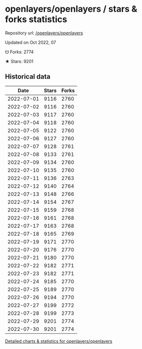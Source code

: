 # openlayers/openlayers / stars & forks statistics

Repository url: [/openlayers/openlayers](https://github.com/openlayers/openlayers)

Updated on Oct 2022, 07

☋ Forks: 2774

★ Stars: 9201

## Historical data
| Date | Stars | Forks |
|------|-------|-------|
| 2022-07-01 | 9116 | 2760 | 
| 2022-07-02 | 9116 | 2760 | 
| 2022-07-03 | 9117 | 2760 | 
| 2022-07-04 | 9118 | 2760 | 
| 2022-07-05 | 9122 | 2760 | 
| 2022-07-06 | 9127 | 2760 | 
| 2022-07-07 | 9128 | 2761 | 
| 2022-07-08 | 9133 | 2761 | 
| 2022-07-09 | 9134 | 2760 | 
| 2022-07-10 | 9135 | 2760 | 
| 2022-07-11 | 9136 | 2763 | 
| 2022-07-12 | 9140 | 2764 | 
| 2022-07-13 | 9148 | 2766 | 
| 2022-07-14 | 9154 | 2767 | 
| 2022-07-15 | 9159 | 2768 | 
| 2022-07-16 | 9161 | 2768 | 
| 2022-07-17 | 9163 | 2768 | 
| 2022-07-18 | 9165 | 2769 | 
| 2022-07-19 | 9171 | 2770 | 
| 2022-07-20 | 9176 | 2770 | 
| 2022-07-21 | 9180 | 2770 | 
| 2022-07-22 | 9182 | 2771 | 
| 2022-07-23 | 9182 | 2771 | 
| 2022-07-24 | 9185 | 2770 | 
| 2022-07-25 | 9189 | 2770 | 
| 2022-07-26 | 9194 | 2770 | 
| 2022-07-27 | 9199 | 2772 | 
| 2022-07-28 | 9199 | 2773 | 
| 2022-07-29 | 9201 | 2774 | 
| 2022-07-30 | 9201 | 2774 | 


[Detailed charts & statistics for openlayers/openlayers](https://reviewgithub.com/rep/openlayers/openlayers)
